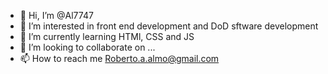 - 👋 Hi, I’m @Al7747
- 👀 I’m interested in front end development and DoD sftware development
- 🌱 I’m currently learning HTMl, CSS and JS 
- 💞️ I’m looking to collaborate on ...
- 📫 How to reach me Roberto.a.almo@gmail.com

<!---
Al7747/Al7747 is a ✨ special ✨ repository because its `README.md` (this file) appears on your GitHub profile.
You can click the Preview link to take a look at your changes.
--->
